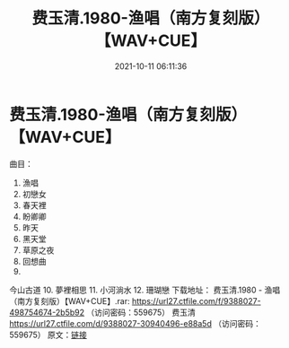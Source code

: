 ﻿---
title: 费玉清.1980-渔唱（南方复刻版）【WAV+CUE】
date: 2021-10-11 06:11:36
categories: WAV车载音乐、镜像
tags: 华语中文
---
# 费玉清.1980-渔唱（南方复刻版）【WAV+CUE】

曲目：
01. 漁唱
02. 初戀女
03. 春天裡
04. 盼卿卿
05. 昨天
06. 黑天堂
07. 草原之夜
08. 回想曲
09.
今山古道
10. 夢裡相思
11. 小河淌水
12. 珊瑚戀
下载地址：
费玉清.1980 - 渔唱（南方复刻版）【WAV+CUE】.rar: https://url27.ctfile.com/f/9388027-498754674-2b5b92
（访问密码：559675）
费玉清
https://url27.ctfile.com/d/9388027-30940496-e88a5d
（访问密码：559675）
原文：[链接](https://blog.sina.com.cn/s/blog_1647c7e7601030udb.html)